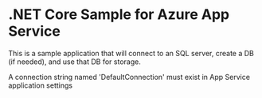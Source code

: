 # .NET Core Sample for Azure App Service

This is a sample application that will connect to an SQL server, create a DB (if needed), and use that DB for storage.

A connection string named 'DefaultConnection' must exist in App Service application settings
  
